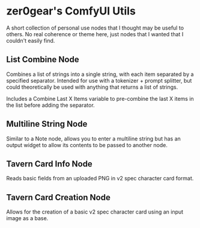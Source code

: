 # zer0gear's ComfyUI Utils

A short collection of personal use nodes that I thought may be useful to others. No real coherence or theme here, just nodes that I wanted that I couldn't easily find.

## List Combine Node
Combines a list of strings into a single string, with each item separated by a specified separator. Intended for use with a tokenizer + prompt splitter, but could theoretically be used with anything that returns a list of strings.

Includes a Combine Last X Items variable to pre-combine the last X items in the list before adding the separator.

## Multiline String Node
Similar to a Note node, allows you to enter a multiline string but has an output widget to allow its contents to be passed to another node.

## Tavern Card Info Node
Reads basic fields from an uploaded PNG in v2 spec character card format.

## Tavern Card Creation Node
Allows for the creation of a basic v2 spec character card using an input image as a base.